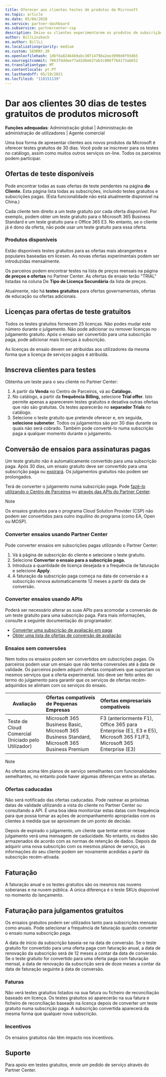```yaml
---
title: Oferecer aos clientes testes de produtos da Microsoft
ms.topic: article
ms.date: 05/04/2020
ms.service: partner-dashboard
ms.subservice: partnercenter-csp
description: Deixe os clientes experimentarem os produtos de subscrição da Microsoft durante 30 dias. Inscreva-se para estes testes gratuitos no catálogo, tal como muitos outros serviços online.
author: BillLinzbach
ms.author: BillLi
ms.localizationpriority: medium
ms.custom: SEOMAY.20
ms.openlocfilehash: 1d6fda82464b9abc30714798a2ee3999d8f93db5
ms.sourcegitcommit: 7063fdddee77ad2d8e627ab3c806f76d173ab652
ms.translationtype: MT
ms.contentlocale: pt-PT
ms.lasthandoff: 05/19/2021
ms.locfileid: "110151139"
---
```

# <a name="give-customers-30-day-free-trials-of-microsoft-products"></a>Dar aos clientes 30 dias de testes gratuitos de produtos microsoft

**Funções adequadas**: Administração global | Administração de administração de utilizadores | Agente comercial

Uma boa forma de apresentar clientes aos novos produtos da Microsoft é oferecer testes gratuitos de 30 dias. Você pode se inscrever para os testes no catálogo, assim como muitos outros serviços on-line. Todos os parceiros podem participar.

## <a name="available-trial-offers"></a>Ofertas de teste disponíveis

Pode encontrar todas as suas ofertas de teste pendentes na página **do Cliente.** Esta página lista todas as subscrições, incluindo testes gratuitos e subscrições pagas. (Esta funcionalidade não está atualmente disponível na China.)

Cada cliente tem direito a um teste gratuito por cada oferta disponível. Por exemplo, podem obter um teste gratuito para o Microsoft 365 Business Standard e um teste gratuito para o Office 365 E3. No entanto, se o cliente já é dono da oferta, não pode usar um teste gratuito para essa oferta.

### <a name="available-products"></a>Produtos disponíveis

Estão disponíveis testes gratuitos para as ofertas mais abrangentes e populares baseadas em licesen. As novas ofertas experimentais podem ser introduzidas mensalmente.

Os parceiros podem encontrar testes na lista de preços mensais na página **de preços e ofertas** no Partner Center. As ofertas de ensaio terão "TRIAL" listadas na coluna De **Tipo de Licença Secundária** da lista de preços.

Atualmente, não há **testes gratuitos** para ofertas governamentais, ofertas de educação ou ofertas adicionais.

## <a name="licenses-for-free-trial-offers"></a>Licenças para ofertas de teste gratuitos

Todos os testes gratuitos fornecem 25 licenças. Não podes mudar este número durante o julgamento. Não pode adicionar ou remover licenças no julgamento gratuito. Após o ensaio ser convertido para uma subscrição paga, pode adicionar mais licenças à subscrição.

As licenças de ensaio devem ser atribuídas aos utilizadores da mesma forma que a licença de serviços pagos é atribuída.

## <a name="sign-customers-up-for-trials"></a>Inscreva clientes para testes

Obtenha um teste para o seu cliente no Partner Center:

1. A partir da **Venda** no Centro de Parceiros, vá ao **Catálogo.** 
2. No catálogo, a partir da **frequência Billing,** selecione **Trial offer**. Isto permite apenas a aparecerem testes gratuitos e desativa outras ofertas que não são gratuitas. Os testes aparecerão no **separador Trials** no catálogo.
3. Selecione o teste gratuito que pretende oferecer e, em seguida, **selecione submeter**. Todos os julgamentos são por 30 dias durante os quais não será cobrado. Também pode convertê-lo numa subscrição paga a qualquer momento durante o julgamento.

## <a name="converting-trials-to-paid-subscriptions"></a>Conversão de ensaios para assinaturas pagas

Um teste gratuito não é automaticamente convertido para uma subscrição paga. Após 30 dias, um ensaio gratuito deve ser convertido para uma subscrição paga ou [expirará](#expiring-offers). Os julgamentos gratuitos não podem ser prolongados.

Terá de converter o julgamento numa subscrição paga. Pode [fazê-lo utilizando o Centro de Parceiros](#convert-trials-using-partner-center) ou [através das APIs do Partner Center](#convert-trials-using-apis).

> [!NOTE]
> Os ensaios gratuitos para o programa Cloud Solution Provider (CSP) não podem ser convertidos para outro inquilino do programa (como EA, Open ou MOSP).

### <a name="convert-trials-using-partner-center"></a>Converter ensaios usando Partner Center

Pode converter ensaios em subscrições pagas utilizando o Partner Center:

1. Vá à página de subscrição do cliente e selecione o teste gratuito.
2. Selecione **Converter o ensaio para a subscrição paga.**
3. Introduza a quantidade de licença desejada e a frequência de faturação e selecione **Apply**.
4. A faturação da subscrição paga começa na data de conversão e a subscrição renova automaticamente 12 meses a partir da data de conversão. 

### <a name="convert-trials-using-apis"></a>Converter ensaios usando APIs

Poderá ser necessário alterar as suas APIs para acomodar a conversão de um teste gratuito para uma subscrição paga. Para mais informações, consulte a seguinte documentação do programador:

- [Converter uma subscrição de avaliação em paga](/partner-center/develop/convert-a-trial-subscription-to-paid)
- [Obter uma lista de ofertas de conversão de avaliação](/partner-center/develop/get-a-list-of-trial-conversion-offers)

### <a name="trials-without-conversions"></a>Ensaios sem conversões

Nem todos os ensaios podem ser convertidos em subscrições pagas. Os parceiros podem usar um ensaio que não tenha conversões até à data de validade. Os parceiros podem adquirir ofertas compatíveis que suportam os mesmos serviços que a oferta experimental.  Isto deve ser feito antes do termo do julgamento para garantir que os serviços de ofertas recém-adquiridos se alinham com os serviços do ensaio. 

|**Avaliação**   |**Ofertas compatíveis de Pequenas Empresas**   |**Ofertas empresariais compatíveis**   |
|----------------------------|:---------------------------------|:------------------------------------------|
|Teste de Cloud Comercial (Iniciado pelo Utilizador)   |Microsoft 365 Business Basic, Microsoft 365 Business Standard, Microsoft 365 Business Premium   | F3 (anteriormente F1), Office 365 para Enterprise (E1, E3 e E5), Microsoft 365 F1/F3, Microsoft 365 Enterprise (E3)   |

>[!NOTE]
>As ofertas acima têm planos de serviço semelhantes com funcionalidades semelhantes, no entanto pode haver algumas diferenças entre as ofertas.

### <a name="expiring-offers"></a>Ofertas caducadas

Não será notificado das ofertas caducadas. Pode rastrear as próximas datas de validade utilizando a vista do cliente no Partner Center ou consultando a API. É uma boa ideia monitorizar estas datas com frequência para que possa tomar as ações de acompanhamento apropriadas com os clientes à medida que se aproximam de um ponto de decisão.

Depois de expirado o julgamento, um cliente que tentar entrar nesse julgamento verá uma mensagem de caducidade. No entanto, os dados são armazenados de acordo com as normas de retenção de dados. Depois de adquirir uma nova subscrição com os mesmos planos de serviço, as informações do seu cliente podem ser novamente acedidas a partir da subscrição recém-ativada.

## <a name="billing"></a>Faturação

A faturação anual e os testes gratuitos são os mesmos nas nuvens soberanas e na nuvem pública. A única diferença é o teste SKUs disponível no momento do lançamento.

## <a name="billing-for-free-trials"></a>Faturação para julgamentos gratuitos

Os ensaios gratuitos podem ser utilizados tanto para subscrições mensais como anuais. Pode selecionar a frequência de faturação quando converter o ensaio numa subscrição paga.

A data de início da subscrição baseia-se na data de conversão. Se o teste gratuito for convertido para uma oferta paga com faturação anual, a data de renovação da subscrição será de 12 meses a contar da data de conversão. Se o teste gratuito for convertido para uma oferta paga com faturação mensal, a data de renovação da subscrição será de doze meses a contar da data de faturação seguinte à data de conversão.

### <a name="invoices"></a>Faturas

Não verá testes gratuitos listados na sua fatura ou ficheiro de reconciliação baseado em licença. Os testes gratuitos só aparecerão na sua fatura e ficheiro de reconciliação baseado na licença depois de converter um teste gratuito numa subscrição paga. A subscrição convertida aparecerá da mesma forma que qualquer nova subscrição.

### <a name="incentives"></a>Incentivos

Os ensaios gratuitos não têm impacto nos incentivos.

## <a name="support"></a>Suporte

Para apoio em testes gratuitos, envie um pedido de serviço através do Partner Center.